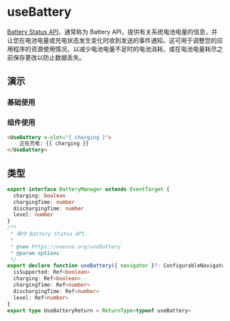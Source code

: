 # useBattery

[Battery Status API](https://developer.mozilla.org/zh-CN/docs/Web/API/Battery_Status_API)，通常称为 Battery API，提供有关系统电池电量的信息，并让您在电池电量或充电状态发生变化时收到发送的事件通知。这可用于调整您的应用程序的资源使用情况，以减少电池电量不足时的电池消耗，或在电池电量耗尽之前保存更改以防止数据丢失。

## 演示

### 基础使用
<demo src="./demo.vue" title="useBattery" desc="查看电池信息"></demo>

### 组件使用

```html
<UseBattery v-slot="{ charging }">
    正在充电: {{ charging }}
</UseBattery>
```
## 类型

```ts
export interface BatteryManager extends EventTarget {
  charging: boolean
  chargingTime: number
  dischargingTime: number
  level: number
}
/**
 * 操作 Battery Status API.
 *
 * @see https://vueuse.org/useBattery
 * @param options
 */
export declare function useBattery({ navigator }?: ConfigurableNavigator): {
  isSupported: Ref<boolean>
  charging: Ref<boolean>
  chargingTime: Ref<number>
  dischargingTime: Ref<number>
  level: Ref<number>
}
export type UseBatteryReturn = ReturnType<typeof useBattery>
```
